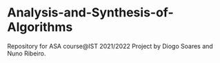 # Analysis-and-Synthesis-of-Algorithms
Repository for ASA course@IST 2021/2022 Project by Diogo Soares and Nuno Ribeiro.
